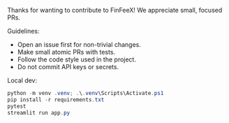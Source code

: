 Thanks for wanting to contribute to FinFeeX! We appreciate small, focused PRs.

Guidelines:
- Open an issue first for non-trivial changes.
- Make small atomic PRs with tests.
- Follow the code style used in the project.
- Do not commit API keys or secrets.

Local dev:
```powershell
python -m venv .venv; .\.venv\Scripts\Activate.ps1
pip install -r requirements.txt
pytest
streamlit run app.py
```
